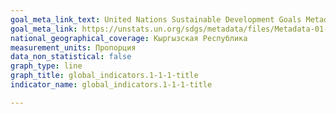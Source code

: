 ```yaml
---
goal_meta_link_text: United Nations Sustainable Development Goals Metadata (pdf 894kB)
goal_meta_link: https://unstats.un.org/sdgs/metadata/files/Metadata-01-01-01a.pdf
national_geographical_coverage: Кыргызская Республика
measurement_units: Пропорция
data_non_statistical: false
graph_type: line
graph_title: global_indicators.1-1-1-title
indicator_name: global_indicators.1-1-1-title

---
```

